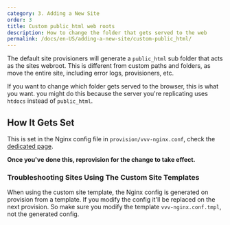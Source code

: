 ```yaml
---
category: 3. Adding a New Site
order: 3
title: Custom public_html web roots
description: How to change the folder that gets served to the web
permalink: /docs/en-US/adding-a-new-site/custom-public_html/
---
```


The default site provisioners will generate a `public_html` sub folder that acts as the sites webroot. This is different from custom paths and folders, as move the entire site, including error logs, provisioners, etc.

If you want to change which folder gets served to the browser, this is what you want. you might do this because the server you're replicating uses `htdocs` instead of `public_html`.


## How It Gets Set

This is set in the Nginx config file in `provision/vvv-nginx.conf`, check the [dedicated page](https://varyingvagrantvagrants.org/docs/en-US/adding-a-new-site/custom-nginx/).

**Once you've done this, reprovision for the change to take effect.**

### Troubleshooting Sites Using The Custom Site Templates

When using the custom site template, the Nginx config is generated on provision from a template. If you modify the config it'll be replaced on the next provision. So make sure you modify the template `vvv-nginx.conf.tmpl`, not the generated config.
